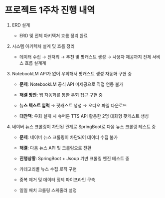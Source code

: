 # 프로젝트 1주차 진행 내역

1. ERD 설계
    - ERD 및 전체 아키텍처 흐름 정리 완료
2. 시스템 아키텍처 설계 및 흐름 정리
    - 데이터 수집 → 전처리 → 추천 및 팟캐스트 생성 → 사용자 제공까지 전체 서비스 흐름 설계계
3. NotebookLM API가 없어 우회해서 팟캐스트 생성 자동화 구현 중
    - **문제**: NotebookLM 공식 API 미제공으로 직접 연동 불가  
    - **해결 방안**: 웹 자동화를 통한 우회 접근 구현 중  

    - **뉴스 텍스트 입력** → 팟캐스트 생성 → 오디오 파일 다운로드  

    - **대안책**: 우회 실패 시 슈퍼톤 TTS API 활용한 2명 대화형 팟캐스트 생성  

4. 네이버 뉴스 크롤링이 차단된 관계로 SpringBoot로 다음 뉴스 크롤링 테스트 중
    - **문제**: 네이버 뉴스 크롤링이 차단되어 데이터 수집 불가 
    - **해결**: 다음 뉴스 API 및 크롤링으로 전환  
    - **진행상황**: SpringBoot + Jsoup 기반 크롤링 엔진 테스트 중  

    - 카테고리별 뉴스 수집 로직 구현  
    - 중복 제거 및 데이터 정제 파이프라인 구축  
    - 일일 배치 크롤링 스케줄러 설정  